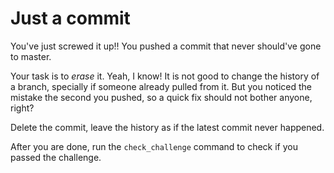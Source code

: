 # Just a commit

You've just screwed it up!! You pushed a commit that never should've gone to
master.

Your task is to _erase_ it. Yeah, I know! It is not good to change the history
of a branch, specially if someone already pulled from it.
But you noticed the mistake the second you pushed, so a quick fix should not
bother anyone, right?

Delete the commit, leave the history as if the latest commit never happened.

After you are done, run the `check_challenge` command to check if you passed the challenge.

